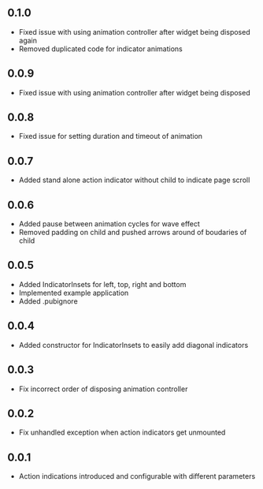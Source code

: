 ## 0.1.0
* Fixed issue with using animation controller after widget being disposed again
* Removed duplicated code for indicator animations

## 0.0.9
* Fixed issue with using animation controller after widget being disposed

## 0.0.8
* Fixed issue for setting duration and timeout of animation

## 0.0.7
* Added stand alone action indicator without child to indicate page scroll

## 0.0.6
* Added pause between animation cycles for wave effect
* Removed padding on child and pushed arrows around of boudaries of child

## 0.0.5
* Added IndicatorInsets for left, top, right and bottom
* Implemented example application
* Added .pubignore

## 0.0.4
* Added constructor for IndicatorInsets to easily add diagonal indicators

## 0.0.3
* Fix incorrect order of disposing animation controller

## 0.0.2
* Fix unhandled exception when action indicators get unmounted

## 0.0.1
* Action indications introduced and configurable with different parameters